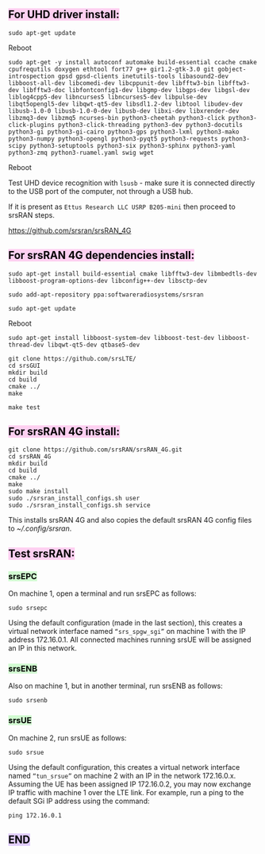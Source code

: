 
## <mark style="background: #FFB8EBA6;">For UHD driver install:</mark>

`sudo apt-get update`

Reboot

```
sudo apt-get -y install autoconf automake build-essential ccache cmake cpufrequtils doxygen ethtool fort77 g++ gir1.2-gtk-3.0 git gobject-introspection gpsd gpsd-clients inetutils-tools libasound2-dev libboost-all-dev libcomedi-dev libcppunit-dev libfftw3-bin libfftw3-dev libfftw3-doc libfontconfig1-dev libgmp-dev libgps-dev libgsl-dev liblog4cpp5-dev libncurses5 libncurses5-dev libpulse-dev libqt5opengl5-dev libqwt-qt5-dev libsdl1.2-dev libtool libudev-dev libusb-1.0-0 libusb-1.0-0-dev libusb-dev libxi-dev libxrender-dev libzmq3-dev libzmq5 ncurses-bin python3-cheetah python3-click python3-click-plugins python3-click-threading python3-dev python3-docutils python3-gi python3-gi-cairo python3-gps python3-lxml python3-mako python3-numpy python3-opengl python3-pyqt5 python3-requests python3-scipy python3-setuptools python3-six python3-sphinx python3-yaml python3-zmq python3-ruamel.yaml swig wget
```

Reboot

Test UHD device recognition with `lsusb` - make sure it is connected directly to the USB port of the computer, not through a USB hub. 

If it is present as `Ettus Research LLC USRP B205-mini` then proceed to srsRAN steps.

https://github.com/srsran/srsRAN_4G

## <mark style="background: #FFB8EBA6;">For srsRAN 4G dependencies install:</mark>

````
sudo apt-get install build-essential cmake libfftw3-dev libmbedtls-dev libboost-program-options-dev libconfig++-dev libsctp-dev

sudo add-apt-repository ppa:softwareradiosystems/srsran

sudo apt-get update
````

Reboot

````
sudo apt-get install libboost-system-dev libboost-test-dev libboost-thread-dev libqwt-qt5-dev qtbase5-dev

git clone https://github.com/srsLTE/
cd srsGUI
mkdir build
cd build
cmake ../
make 

make test
````

## <mark style="background: #FFB8EBA6;">For srsRAN 4G install:</mark>

````
git clone https://github.com/srsRAN/srsRAN_4G.git
cd srsRAN_4G  
mkdir build  
cd build  
cmake ../  
make  
sudo make install  
sudo ./srsran_install_configs.sh user
sudo ./srsran_install_configs.sh service
````

This installs srsRAN 4G and also copies the default srsRAN 4G config files to _~/.config/srsran_.

## <mark style="background: #FFB8EBA6;">Test srsRAN:</mark>


### <mark style="background: #BBFABBA6;">srsEPC</mark>

On machine 1, open a terminal and run srsEPC as follows:

`sudo srsepc`

Using the default configuration (made in the last section), this creates a virtual network interface named `“srs_spgw_sgi”` on machine 1 with the IP address 172.16.0.1. All connected machines running srsUE will be assigned an IP in this network.

### <mark style="background: #BBFABBA6;">srsENB</mark>

Also on machine 1, but in another terminal, run srsENB as follows:

`sudo srsenb`

### <mark style="background: #BBFABBA6;">srsUE</mark>

On machine 2, run srsUE as follows:

`sudo srsue`

Using the default configuration, this creates a virtual network interface named `“tun_srsue”` on machine 2 with an IP in the network 172.16.0.x. Assuming the UE has been assigned IP 172.16.0.2, you may now exchange IP traffic with machine 1 over the LTE link. For example, run a ping to the default SGi IP address using the command:

`ping 172.16.0.1`

## <mark style="background: #D2B3FFA6;">END</mark>

